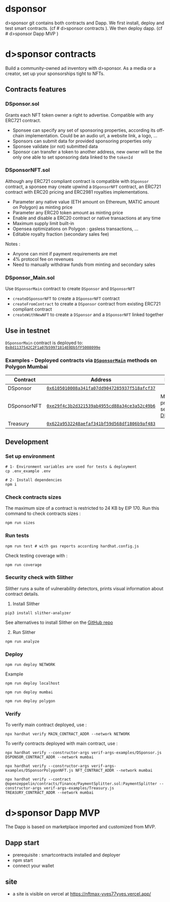 # dsponsor

d>sponsor git contains both contracts and Dapp.
We first install, deploy and test smart contracts. (cf # d>sponsor contracts ).
We then deploy dapp. (cf # d>sponsor Dapp MVP )

# d>sponsor contracts

Build a community-owned ad inventory with d>sponsor.
As a media or a creator, set up your sponsorships tight to NFTs.

## Contracts features

### DSponsor.sol

Grants each NFT token owner a right to advertise. Compatible with any ERC721 contract.

- Sponsee can specify any set of sponsoring properties, according its off-chain implementation. Could be an audio url, a website link, a logo, ...
- Sponsors can submit data for provided sponsoring properties only
- Sponsee validate (or not) submitted data
- Sponsor can transfer a token to another address, new owner will be the only one able to set sponsoring data linked to the `tokenId`

### DSponsorNFT.sol

Although any ERC721 compliant contract is compatible with `DSponsor` contract, a sponsee may create upwind a `DSponsorNFT` contract, an ERC721 contract with ERC20 pricing and ERC2981 royalties implementations.

- Parameter any native value (ETH amount on Ethereum, MATIC amount on Polygon) as minting price
- Parameter any ERC20 token amount as minting price
- Enable and disable a ERC20 contract or native transactions at any time
- Maximum supply limit built-in
- Opensea optimizations on Polygon : gasless transactions, ...
- Editable royalty fraction (secondary sales fee)

Notes :

- Anyone can mint if payment requirements are met
- 4% protocol fee on revenues
- Need to manually withdraw funds from minting and secondary sales

### DSponsor_Main.sol

Use `DSponsorMain` contract to create `DSponsor` and `DSponsorNFT`

- `createDSponsorNFT` to create a `DSponsorNFT` contract
- `createFromContract` to create a `DSponsor` contract from existing ERC721 compliant contract
- `createWithNewNFT` to create a `DSponsor` and a `DSponsorNFT` linked together

## Use in testnet

`DSponsorMain` contract is deployed to: [`0x8d1137542C2F1a07b59971814E0Db5fF5008099e`](https://mumbai.polygonscan.com/address/0x8d1137542c2f1a07b59971814e0db5ff5008099e)

### Examples - Deployed contracts via [`DSponsorMain`](https://mumbai.polygonscan.com/address/0x8d1137542c2f1a07b59971814e0db5ff5008099e) methods on Polygon Mumbai

| Contract    | Address                                                                                                                           | Infos                                                                                                           |
| ----------- | --------------------------------------------------------------------------------------------------------------------------------- | --------------------------------------------------------------------------------------------------------------- |
| DSponsor    | [`0x6105010008a341fa07dd9047285937f518afcf37`](https://mumbai.polygonscan.com/address/0x6105010008a341fa07dd9047285937f518afcf37) |                                                                                                                 |
| DSponsorNFT | [`0xe29f4c3b2d321539ab4955cd88a34ce3a52c49b6`](https://mumbai.polygonscan.com/address/0xe29f4c3b2d321539ab4955cd88a34ce3a52c49b6) | Mint price set to 1 [DERC20](https://mumbai.polygonscan.com/address/0xfe4F5145f6e09952a5ba9e956ED0C25e3Fa4c7F1) |
| Treasury    | [`0x622a9532248aefaf341bf59d568df1806b9af483`](https://mumbai.polygonscan.com/address/0x622a9532248aefaf341bf59d568df1806b9af483) |

## Development

### Set up environment

```
# 1- Environment variables are used for tests & deployment
cp .env_example .env

# 2- Install dependencies
npm i
```

### Check contracts sizes

The maximum size of a contract is restricted to 24 KB by EIP 170. Run this command to check contracts sizes :

```shell
npm run sizes
```

### Run tests

```shell
npm run test # with gas reports according hardhat.config.js
```

Check testing coverage with :

```shell
npm run coverage
```

### Security check with Slither

Slither runs a suite of vulnerability detectors, prints visual information about contract details.

1. Install Slither

```shell
pip3 install slither-analyzer
```

See alternatives to install Slither on the [GitHub repo](https://github.com/crytic/slither)

2. Run Slither

```shell
npm run analyze
```

### Deploy

```shell
npm run deploy NETWORK
```

Example

```shell
npm run deploy localhost

npm run deploy mumbai

npm run deploy polygon
```

### Verify

To verify main contract deployed, use :

```shell
npx hardhat verify MAIN_CONTRACT_ADDR --network NETWORK
```

To verify contracts deployed with main contract, use :

```shell
npx hardhat verify --constructor-args verif-args-examples/DSponsor.js DSPONSOR_CONTRACT_ADDR --network mumbai

npx hardhat verify --constructor-args verif-args-examples/DSponsorPolygonNFT.js NFT_CONTRACT_ADDR --network mumbai

npx hardhat verify --contract @openzeppelin/contracts/finance/PaymentSplitter.sol:PaymentSplitter --constructor-args verif-args-examples/Treasury.js TREASURY_CONTRACT_ADDR --network mumbai
```

# d>sponsor Dapp MVP

The Dapp is based on marketplace imported and customized from MVP.

## Dapp start

- prerequisite : smartcontracts installed and deployer
- npm start
- connect your wallet

## site

- a site is visible on vercel at https://nftmax-yves77yves.vercel.app/
